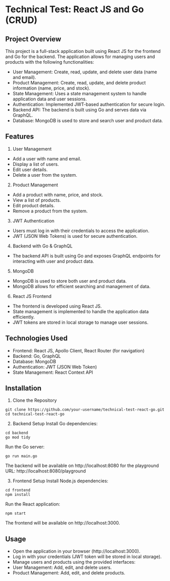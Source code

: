 # Technical Test: React JS and Go (CRUD)
## Project Overview
This project is a full-stack application built using React JS for the frontend and Go for the backend. The application allows for managing users and products with the following functionalities:
- User Management: Create, read, update, and delete user data (name and email).
- Product Management: Create, read, update, and delete product information (name, price, and stock).
- State Management: Uses a state management system to handle application data and user sessions.
- Authentication: Implemented JWT-based authentication for secure login.
- Backend API: The backend is built using Go and serves data via GraphQL.
- Database: MongoDB is used to store and search user and product data.

## Features
1. User Management
- Add a user with name and email.
- Display a list of users.
- Edit user details.
- Delete a user from the system.

2. Product Management
- Add a product with name, price, and stock.
- View a list of products.
- Edit product details.
- Remove a product from the system.

3. JWT Authentication
- Users must log in with their credentials to access the application.
- JWT (JSON Web Tokens) is used for secure authentication.

4. Backend with Go & GraphQL
- The backend API is built using Go and exposes GraphQL endpoints for interacting with user and product data.

5. MongoDB
- MongoDB is used to store both user and product data.
- MongoDB allows for efficient searching and management of data.

6. React JS Frontend
- The frontend is developed using React JS.
- State management is implemented to handle the application data efficiently.
- JWT tokens are stored in local storage to manage user sessions.

## Technologies Used
- Frontend: React JS, Apollo Client, React Router (for navigation)
- Backend: Go, GraphQL
- Database: MongoDB
- Authentication: JWT (JSON Web Token)
- State Management: React Context API

## Installation
1. Clone the Repository
```
git clone https://github.com/your-username/technical-test-react-go.git
cd technical-test-react-go
```

2. Backend Setup
Install Go dependencies:
```
cd backend
go mod tidy
```

Run the Go server:
```
go run main.go
```
The backend will be available on http://localhost:8080 for the playground URL: http://localhost:8080/playground

3. Frontend Setup
Install Node.js dependencies:
```
cd frontend
npm install
```
Run the React application:
```
npm start
```
The frontend will be available on http://localhost:3000.

## Usage
- Open the application in your browser (http://localhost:3000).
- Log in with your credentials (JWT token will be stored in local storage).
- Manage users and products using the provided interfaces:
- User Management: Add, edit, and delete users.
- Product Management: Add, edit, and delete products.